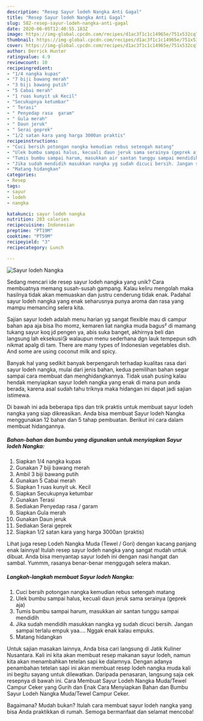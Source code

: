 ```yaml
---
description: "Resep Sayur lodeh Nangka Anti Gagal"
title: "Resep Sayur lodeh Nangka Anti Gagal"
slug: 582-resep-sayur-lodeh-nangka-anti-gagal
date: 2020-06-05T12:40:55.183Z
image: https://img-global.cpcdn.com/recipes/d1ac3f1c1c14965e/751x532cq70/sayur-lodeh-nangka-foto-resep-utama.jpg
thumbnail: https://img-global.cpcdn.com/recipes/d1ac3f1c1c14965e/751x532cq70/sayur-lodeh-nangka-foto-resep-utama.jpg
cover: https://img-global.cpcdn.com/recipes/d1ac3f1c1c14965e/751x532cq70/sayur-lodeh-nangka-foto-resep-utama.jpg
author: Derrick Hunter
ratingvalue: 4.9
reviewcount: 10
recipeingredient:
- "1/4 nangka kupas"
- "7 biji bawang merah"
- "3 biji bawang putih"
- "5 Cabai merah"
- "1 ruas kunyit uk Kecil"
- "Secukupnya ketumbar"
- " Terasi"
- " Penyedap rasa  garam"
- " Gula merah"
- " Daun jeruk"
- " Serai geprek"
- "1/2 satan kara yang harga 3000an praktis"
recipeinstructions:
- "Cuci bersih potongan nangka kemudian rebus setengah matang"
- "Ulek bumbu sampai halus, kecuali daun jeruk sama serainya (geprek aja)"
- "Tumis bumbu sampai harum, masukkan air santan tunggu sampai mendidih"
- "Jika sudah mendidih masukkan nangka yg sudah dicuci bersih. Jangan sampai terlalu empuk yaa.... Nggak enak kalau empuks."
- "Matang hidangkan"
categories:
- Resep
tags:
- sayur
- lodeh
- nangka

katakunci: sayur lodeh nangka 
nutrition: 203 calories
recipecuisine: Indonesian
preptime: "PT19M"
cooktime: "PT59M"
recipeyield: "3"
recipecategory: Lunch

---
```



![Sayur lodeh Nangka](https://img-global.cpcdn.com/recipes/d1ac3f1c1c14965e/751x532cq70/sayur-lodeh-nangka-foto-resep-utama.jpg)

Sedang mencari ide resep sayur lodeh nangka yang unik? Cara membuatnya memang susah-susah gampang. Kalau keliru mengolah maka hasilnya tidak akan memuaskan dan justru cenderung tidak enak. Padahal sayur lodeh nangka yang enak seharusnya punya aroma dan rasa yang mampu memancing selera kita.

Sajian sayur lodeh adalah menu harian yg sangat flexible mau di campur bahan apa aja bisa lho momz, kemaren liat nangka muda bagus² di mamang tukang sayur koq jd pengen ya, abis suka banget, akhirnya beli dan langsung lah eksekusi😘 walaupun menu sederhana dgn lauk tempepun sdh nikmat apalg di tam. There are many types of Indonesian vegetables dish. And some are using coconut milk and spicy.

Banyak hal yang sedikit banyak berpengaruh terhadap kualitas rasa dari sayur lodeh nangka, mulai dari jenis bahan, kedua pemilihan bahan segar sampai cara membuat dan menghidangkannya. Tidak usah pusing kalau hendak menyiapkan sayur lodeh nangka yang enak di mana pun anda berada, karena asal sudah tahu triknya maka hidangan ini dapat jadi sajian istimewa.


Di bawah ini ada beberapa tips dan trik praktis untuk membuat sayur lodeh nangka yang siap dikreasikan. Anda bisa membuat Sayur lodeh Nangka menggunakan 12 bahan dan 5 tahap pembuatan. Berikut ini cara dalam membuat hidangannya.

<!--inarticleads1-->

##### Bahan-bahan dan bumbu yang digunakan untuk menyiapkan Sayur lodeh Nangka:

1. Siapkan 1/4 nangka kupas
1. Gunakan 7 biji bawang merah
1. Ambil 3 biji bawang putih
1. Gunakan 5 Cabai merah
1. Siapkan 1 ruas kunyit uk. Kecil
1. Siapkan Secukupnya ketumbar
1. Gunakan  Terasi
1. Sediakan  Penyedap rasa / garam
1. Siapkan  Gula merah
1. Gunakan  Daun jeruk
1. Sediakan  Serai geprek
1. Siapkan 1/2 satan kara yang harga 3000an (praktis)


Lihat juga resep Lodeh Nangka Muda (Tewel / Gori) dengan kacang panjang enak lainnya! Itulah resep sayur lodeh nangka yang sangat mudah untuk dibuat. Anda bisa menyantap sayur lodeh ini dengan nasi hangat dan sambal. Yummm, rasanya benar-benar menggugah selera makan. 

<!--inarticleads2-->

##### Langkah-langkah membuat Sayur lodeh Nangka:

1. Cuci bersih potongan nangka kemudian rebus setengah matang
1. Ulek bumbu sampai halus, kecuali daun jeruk sama serainya (geprek aja)
1. Tumis bumbu sampai harum, masukkan air santan tunggu sampai mendidih
1. Jika sudah mendidih masukkan nangka yg sudah dicuci bersih. Jangan sampai terlalu empuk yaa.... Nggak enak kalau empuks.
1. Matang hidangkan


Untuk sajian masakan lainnya, Anda bisa cari langsung di Jatik Kuliner Nusantara. Kali ini kita akan membuat resep makanan sayur lodeh, namun kita akan menambahkan tetelan sapi ke dalamnya. Dengan adanya penambahan tetelan sapi ini akan membuat resep lodeh nangka muda kali ini begitu sayang untuk dilewatkan. Daripada penasaran, langsung saja cek resepnya di bawah ini. Cara Membuat Sayur Lodeh Nangka Muda/Tewel Campur Ceker yang Gurih dan Enak Cara Menyiapkan Bahan dan Bumbu Sayur Lodeh Nangka Muda/Tewel Campur Ceker. 

Bagaimana? Mudah bukan? Itulah cara membuat sayur lodeh nangka yang bisa Anda praktikkan di rumah. Semoga bermanfaat dan selamat mencoba!
